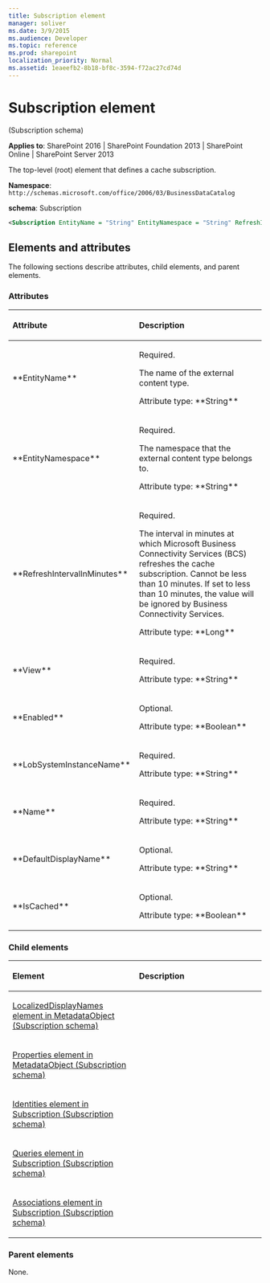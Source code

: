 ```yaml
---
title: Subscription element
manager: soliver
ms.date: 3/9/2015
ms.audience: Developer
ms.topic: reference
ms.prod: sharepoint
localization_priority: Normal
ms.assetid: 1eaeefb2-8b18-bf8c-3594-f72ac27cd74d
---
```


# Subscription element 

(Subscription schema)

**Applies to**: SharePoint 2016 | SharePoint Foundation 2013 | SharePoint Online | SharePoint Server 2013

The top-level (root) element that defines a cache subscription.

**Namespace**: `http://schemas.microsoft.com/office/2006/03/BusinessDataCatalog`

**schema**: Subscription

```XML
<Subscription EntityName = "String" EntityNamespace = "String" RefreshIntervalInMinutes = "Long" View = "String" Enabled = "Boolean" LobSystemInstanceName = "String" Name = "String" DefaultDisplayName = "String" IsCached = "Boolean"> </Subscription>
```

## Elements and attributes

The following sections describe attributes, child elements, and parent elements.

### Attributes

<table>
<colgroup>
<col width="50%" />
<col width="50%" />
</colgroup>
<thead>
<tr class="header">
<th align="left"><p>Attribute</p></th>
<th align="left"><p>Description</p></th>
</tr>
</thead>
<tbody>
<tr class="odd">
<td align="left"><p>**EntityName**</p></td>
<td align="left"><p>Required.</p>
<p>The name of the external content type.</p>
<p>Attribute type: **String**</p></td>
</tr>
<tr class="even">
<td align="left"><p>**EntityNamespace**</p></td>
<td align="left"><p>Required.</p>
<p>The namespace that the external content type belongs to.</p>
<p>Attribute type: **String**</p></td>
</tr>
<tr class="odd">
<td align="left"><p>**RefreshIntervalInMinutes**</p></td>
<td align="left"><p>Required.</p>
<p>The interval in minutes at which Microsoft Business Connectivity Services (BCS) refreshes the cache subscription. Cannot be less than 10 minutes. If set to less than 10 minutes, the value will be ignored by Business Connectivity Services.</p>
<p>Attribute type: **Long**</p></td>
</tr>
<tr class="even">
<td align="left"><p>**View**</p></td>
<td align="left"><p>Required.</p>
<p></p>
<p>Attribute type: **String**</p></td>
</tr>
<tr class="odd">
<td align="left"><p>**Enabled**</p></td>
<td align="left"><p>Optional.</p>
<p>Attribute type: **Boolean**</p></td>
</tr>
<tr class="even">
<td align="left"><p>**LobSystemInstanceName**</p></td>
<td align="left"><p>Required.</p>
<p>Attribute type: **String**</p></td>
</tr>
<tr class="odd">
<td align="left"><p>**Name**</p></td>
<td align="left"><p>Required.</p>
<p>Attribute type: **String**</p></td>
</tr>
<tr class="even">
<td align="left"><p>**DefaultDisplayName**</p></td>
<td align="left"><p>Optional.</p>
<p>Attribute type: **String**</p></td>
</tr>
<tr class="odd">
<td align="left"><p>**IsCached**</p></td>
<td align="left"><p>Optional.</p>
<p>Attribute type: **Boolean**</p></td>
</tr>
</tbody>
</table>

### Child elements

<table>
<colgroup>
<col width="50%" />
<col width="50%" />
</colgroup>
<thead>
<tr class="header">
<th align="left"><p>Element</p></th>
<th align="left"><p>Description</p></th>
</tr>
</thead>
<tbody>
<tr class="odd">
<td align="left"><p><span sdata="link"><a href="localizeddisplaynames-element-in-metadataobject-subscription-schema.md">LocalizedDisplayNames element in MetadataObject (Subscription schema)</a></span></p></td>
<td align="left"></td>
</tr>
<tr class="even">
<td align="left"><p><span sdata="link"><a href="properties-element-in-metadataobject-subscription-schema.md">Properties element in MetadataObject (Subscription schema)</a></span></p></td>
<td align="left"></td>
</tr>
<tr class="odd">
<td align="left"><p><span sdata="link"><a href="identities-element-in-subscription-subscription-schema.md">Identities element in Subscription (Subscription schema)</a></span></p></td>
<td align="left"></td>
</tr>
<tr class="even">
<td align="left"><p><span sdata="link"><a href="queries-element-in-subscription-subscription-schema.md">Queries element in Subscription (Subscription schema)</a></span></p></td>
<td align="left"></td>
</tr>
<tr class="odd">
<td align="left"><p><span sdata="link"><a href="associations-element-in-subscription-subscription-schema.md">Associations element in Subscription (Subscription schema)</a></span></p></td>
<td align="left"></td>
</tr>
</tbody>
</table>

### Parent elements

None.








